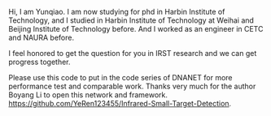 Hi, I am Yunqiao. I am now studying for phd in Harbin Institute of Technology, and I studied in Harbin Institute of Technology at Weihai and Beijing Institute of Technology before. And I worked as an engineer in CETC and NAURA before.

I feel honored to get the question for you in IRST research and we can get progress together. 

Please use this code to put in the code series of DNANET for more performance test and comparable work. Thanks very much for the author Boyang Li to open this network and framework. https://github.com/YeRen123455/Infrared-Small-Target-Detection.

